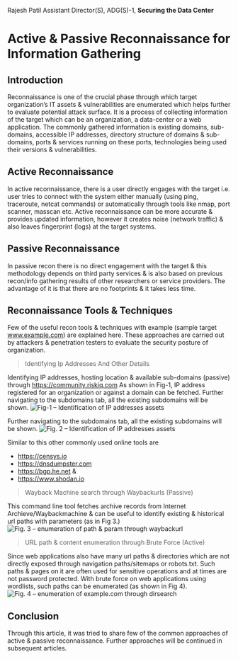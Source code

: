 Rajesh Patil
Assistant Director(S), ADG(S)-1, **Securing the Data Center**

Active & Passive Reconnaissance for Information Gathering
================

Introduction
------------
Reconnaissance is one of the crucial phase through which target organization’s IT assets & vulnerabilities are enumerated which helps further to evaluate potential attack surface. 
It is a process of collecting information of the target which can be an organization, a data-center or a web application. 
The commonly gathered information is existing domains, sub-domains, accessible IP addresses, directory structure of domains & sub-domains, ports & services running on these ports, technologies being used their versions & vulnerabilities.

Active Reconnaissance
---------------------
In active reconnaissance, there is a user directly engages with the target i.e. user tries to connect with the system either manually (using ping, traceroute, netcat commands) or automatically through tools like nmap, port scanner, masscan etc. Active reconnaissance can be more accurate & provides updated information, however it creates noise (network traffic) & also leaves fingerprint (logs) at the target systems.

Passive Reconnaissance
---------------------
In passive recon there is no direct engagement with the target & this methodology depends on third party services & is also based on previous recon/info gathering results of other researchers or service providers. The advantage of it is that there are no footprints & it takes less time.

Reconnaissance Tools & Techniques
--------------------------------
Few of the useful recon tools & techniques with example (sample target www.example.com) are explained here. These approaches are carried out by attackers & penetration testers to evaluate the security posture of organization.

> Identifying Ip Addresses And Other Details

Identifying IP addresses, hosting location & available sub-domains (passive) through https://community.riskiq.com
As shown in Fig-1, IP address registered for an organization or against a domain can be fetched.
Further navigating to the subdomains tab, all the existing subdomains will be shown.
![Fig-1 – Identification of IP addresses assets](https://i.ibb.co/bXdmKyP/data-center-fig1.jpg "Fig-1 : Identification of IP addresses assets")

Further navigating to the subdomains tab, all the existing subdomains will be shown.
![Fig. 2 – Identification of IP addresses assets](https://i.ibb.co/tBmTtJz/data-center-fig2-jpg.png "Fig-2 : Identification of IP addresses assets")

Similar to this other commonly used online tools are 
- https://censys.io 
- https://dnsdumpster.com 
- https://bgp.he.net & 
- https://www.shodan.io

>Wayback Machine search through Waybackurls (Passive)

This command line tool fetches archive records from Internet Archieve/Waybackmachine & can be useful to identify existing & historical url paths with parameters (as in Fig 3.)
![Fig. 3 – enumeration of path & param through waybackurl](https://i.ibb.co/TqBGLg7/data-center-fig3.png "Fig-3 : enumeration of path & param through waybackurl")

>URL path & content enumeration through Brute Force (Active)

Since web applications also have many url paths & directories which are not directly exposed through navigation paths/sitemaps or robots.txt. Such paths & pages on it are often used for sensitive operations and at times are not password protected. With brute force on web applications using wordlists, such paths can be enumerated (as shown in Fig 4).
![Fig. 4 – enumeration of example.com through dirsearch](https://i.ibb.co/t3z4tFb/data-center-fig4-jpg.png "Fig-4 : enumeration of example.com through dirsearch")


Conclusion
----------
Through this article, it was tried to share few of the common approaches of active & passive reconnaissance. Further approaches will be continued in subsequent articles.










